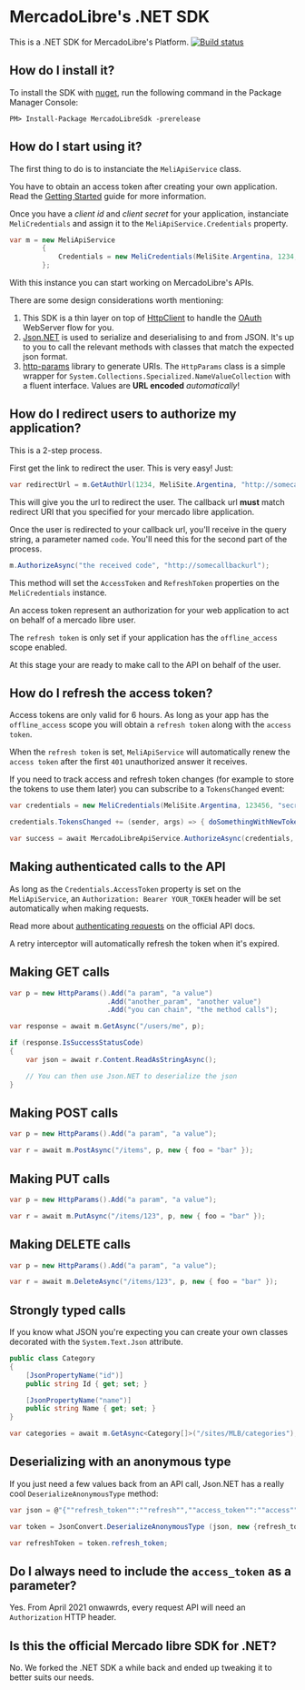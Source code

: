 # MercadoLibre's .NET SDK

This is a .NET SDK for MercadoLibre's Platform. [![Build status](https://ci.appveyor.com/api/projects/status/wc02olyp8oc69l2j?svg=true)](https://ci.appveyor.com/project/comsechq/mercadolibre-net-sdk)

## How do I install it?

To install the SDK with [nuget](https://www.nuget.org/packages/MercadoLibreSdk/x.x.x), run the following command in the Package Manager Console:

```nuget
PM> Install-Package MercadoLibreSdk -prerelease
```

## How do I start using it?

The first thing to do is to instanciate the `MeliApiService` class.

You have to obtain an access token after creating your own application. Read the [Getting Started](http://developers.mercadolibre.com/first-step/) guide for more information.

Once you have a _client id_ and _client secret_ for your application, instanciate `MeliCredentials` and assign it to the `MeliApiService.Credentials` property.


```csharp
var m = new MeliApiService 
        {
            Credentials = new MeliCredentials(MeliSite.Argentina, 1234, "a secret")
        };
```
With this instance you can start working on MercadoLibre's APIs.

There are some design considerations worth mentioning:

1. This SDK is a thin layer on top of [HttpClient](https://msdn.microsoft.com/en-us/library/system.net.http.httpclient(v=vs.118).aspx) to handle the [OAuth](https://en.wikipedia.org/wiki/OAuth) WebServer flow for you.
2. [Json.NET](http://www.newtonsoft.com/json) is used to serialize and deserialising to and from JSON. It's up to you to call the relevant methods with classes that match the expected json format.
3. [http-params](https://github.com/bounav/http-params) library to generate URIs. The `HttpParams` class is a simple wrapper for `System.Collections.Specialized.NameValueCollection` with a fluent interface. Values are **URL encoded** _automatically_!

## How do I redirect users to authorize my application?

This is a 2-step process.

First get the link to redirect the user. This is very easy! Just:

```csharp
var redirectUrl = m.GetAuthUrl(1234, MeliSite.Argentina, "http://somecallbackurl");
```

This will give you the url to redirect the user. The callback url **must** match redirect URI that you specified for your mercado libre application.

Once the user is redirected to your callback url, you'll receive in the query string, a parameter named `code`. You'll need this for the second part of the process.

```csharp
m.AuthorizeAsync("the received code", "http://somecallbackurl");
```

This method will set the `AccessToken` and `RefreshToken` properties on the `MeliCredentials` instance. 

An access token represent an authorization for your web application to act on behalf of a mercado libre user.

The `refresh token` is only set if your application has the `offline_access` scope enabled.

At this stage your are ready to make call to the API on behalf of the user.

## How do I refresh the access token?

Access tokens are only valid for 6 hours. As long as your app has the `offline_access` scope you will obtain a `refresh token` along with the `access token`. 

When the `refresh token` is set, `MeliApiService` will automatically renew the `access token` after the first `401` unauthorized answer it receives.

If you need to track access and refresh token changes (for example to store the tokens to use them later) you can subscribe to a `TokensChanged` event:

```csharp
var credentials = new MeliCredentials(MeliSite.Argentina, 123456, "secret");

credentials.TokensChanged += (sender, args) => { doSomethingWithNewTokenValues(args.Info); };

var success = await MercadoLibreApiService.AuthorizeAsync(credentials, code, callBackUrl);
```

## Making authenticated calls to the API

As long as the `Credentials.AccessToken` property is set on the `MeliApiService`, an `Authorization: Bearer YOUR_TOKEN` header will be set automatically when making requests.

Read more about [authenticating requests](https://global-selling.mercadolibre.com/devsite/authentication-and-authorization-global-selling) on the official API docs.

A retry interceptor will automatically refresh the token when it's expired.

## Making GET calls

```csharp
var p = new HttpParams().Add("a param", "a value")
                        .Add("another_param", "another value")
                        .Add("you can chain", "the method calls");

var response = await m.GetAsync("/users/me", p);

if (response.IsSuccessStatusCode)
{
    var json = await r.Content.ReadAsStringAsync();

    // You can then use Json.NET to deserialize the json
}
```

## Making POST calls

```csharp
var p = new HttpParams().Add("a param", "a value");

var r = await m.PostAsync("/items", p, new { foo = "bar" });
```

## Making PUT calls

```csharp
var p = new HttpParams().Add("a param", "a value");

var r = await m.PutAsync("/items/123", p, new { foo = "bar" });
```

## Making DELETE calls

```csharp
var p = new HttpParams().Add("a param", "a value");

var r = await m.DeleteAsync("/items/123", p, new { foo = "bar" });
```

## Strongly typed calls

If you know what JSON you're expecting you can create your own classes decorated with the `System.Text.Json` attribute.

```csharp
public class Category
{
    [JsonPropertyName("id")]
    public string Id { get; set; }

    [JsonPropertyName("name")]
    public string Name { get; set; }
}

var categories = await m.GetAsync<Category[]>("/sites/MLB/categories");
```

## Deserializing with an anonymous type

If you just need a few values back from an API call, Json.NET has a really cool `DeserializeAnonymousType` method:

```csharp
var json = @"{""refresh_token"":""refresh"",""access_token"":""access"",""user_id"":123456789}";

var token = JsonConvert.DeserializeAnonymousType (json, new {refresh_token="", access_token = ""});

var refreshToken = token.refresh_token;
```

## Do I always need to include the ```access_token``` as a parameter?

Yes. From April 2021 onwawrds, every request API will need an `Authorization` HTTP header.

## Is this the official Mercado libre SDK for .NET?

No. We forked the .NET SDK a while back and ended up tweaking it to better suits our needs.